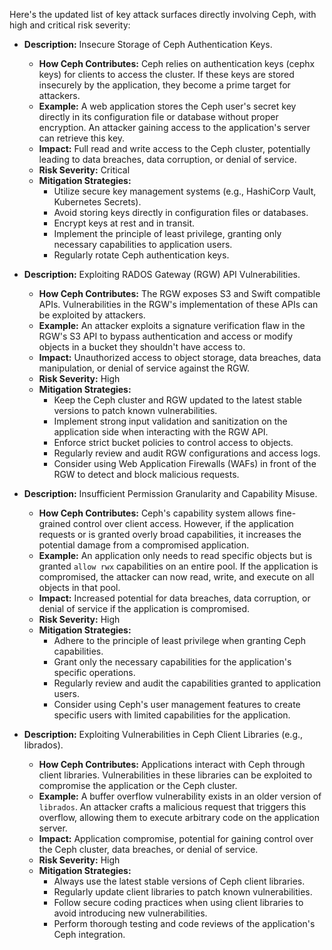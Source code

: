 Here's the updated list of key attack surfaces directly involving Ceph, with high and critical risk severity:

*   **Description:** Insecure Storage of Ceph Authentication Keys.
    *   **How Ceph Contributes:** Ceph relies on authentication keys (cephx keys) for clients to access the cluster. If these keys are stored insecurely by the application, they become a prime target for attackers.
    *   **Example:**  A web application stores the Ceph user's secret key directly in its configuration file or database without proper encryption. An attacker gaining access to the application's server can retrieve this key.
    *   **Impact:** Full read and write access to the Ceph cluster, potentially leading to data breaches, data corruption, or denial of service.
    *   **Risk Severity:** Critical
    *   **Mitigation Strategies:**
        *   Utilize secure key management systems (e.g., HashiCorp Vault, Kubernetes Secrets).
        *   Avoid storing keys directly in configuration files or databases.
        *   Encrypt keys at rest and in transit.
        *   Implement the principle of least privilege, granting only necessary capabilities to application users.
        *   Regularly rotate Ceph authentication keys.

*   **Description:** Exploiting RADOS Gateway (RGW) API Vulnerabilities.
    *   **How Ceph Contributes:** The RGW exposes S3 and Swift compatible APIs. Vulnerabilities in the RGW's implementation of these APIs can be exploited by attackers.
    *   **Example:** An attacker exploits a signature verification flaw in the RGW's S3 API to bypass authentication and access or modify objects in a bucket they shouldn't have access to.
    *   **Impact:** Unauthorized access to object storage, data breaches, data manipulation, or denial of service against the RGW.
    *   **Risk Severity:** High
    *   **Mitigation Strategies:**
        *   Keep the Ceph cluster and RGW updated to the latest stable versions to patch known vulnerabilities.
        *   Implement strong input validation and sanitization on the application side when interacting with the RGW API.
        *   Enforce strict bucket policies to control access to objects.
        *   Regularly review and audit RGW configurations and access logs.
        *   Consider using Web Application Firewalls (WAFs) in front of the RGW to detect and block malicious requests.

*   **Description:** Insufficient Permission Granularity and Capability Misuse.
    *   **How Ceph Contributes:** Ceph's capability system allows fine-grained control over client access. However, if the application requests or is granted overly broad capabilities, it increases the potential damage from a compromised application.
    *   **Example:** An application only needs to read specific objects but is granted `allow rwx` capabilities on an entire pool. If the application is compromised, the attacker can now read, write, and execute on all objects in that pool.
    *   **Impact:**  Increased potential for data breaches, data corruption, or denial of service if the application is compromised.
    *   **Risk Severity:** High
    *   **Mitigation Strategies:**
        *   Adhere to the principle of least privilege when granting Ceph capabilities.
        *   Grant only the necessary capabilities for the application's specific operations.
        *   Regularly review and audit the capabilities granted to application users.
        *   Consider using Ceph's user management features to create specific users with limited capabilities for the application.

*   **Description:** Exploiting Vulnerabilities in Ceph Client Libraries (e.g., librados).
    *   **How Ceph Contributes:** Applications interact with Ceph through client libraries. Vulnerabilities in these libraries can be exploited to compromise the application or the Ceph cluster.
    *   **Example:** A buffer overflow vulnerability exists in an older version of `librados`. An attacker crafts a malicious request that triggers this overflow, allowing them to execute arbitrary code on the application server.
    *   **Impact:** Application compromise, potential for gaining control over the Ceph cluster, data breaches, or denial of service.
    *   **Risk Severity:** High
    *   **Mitigation Strategies:**
        *   Always use the latest stable versions of Ceph client libraries.
        *   Regularly update client libraries to patch known vulnerabilities.
        *   Follow secure coding practices when using client libraries to avoid introducing new vulnerabilities.
        *   Perform thorough testing and code reviews of the application's Ceph integration.